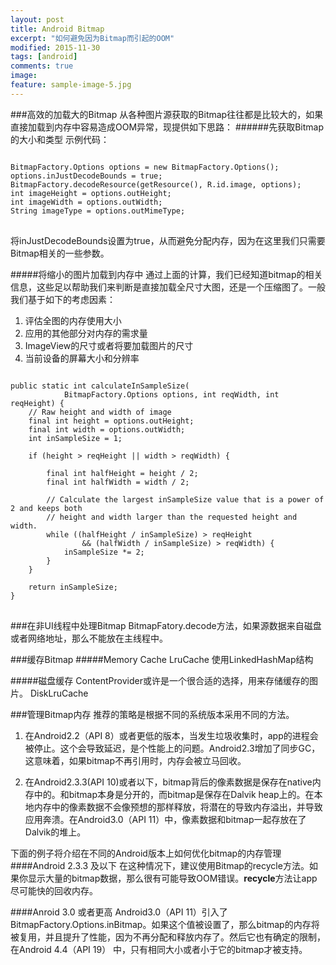 ```yaml
---
layout: post
title: Android Bitmap 
excerpt: "如何避免因为Bitmap而引起的OOM"
modified: 2015-11-30
tags: [android]
comments: true
image:
feature: sample-image-5.jpg
---
```


###高效的加载大的Bitmap
从各种图片源获取的Bitmap往往都是比较大的，如果直接加载到内存中容易造成OOM异常，现提供如下思路：
######先获取Bitmap的大小和类型
示例代码：

<pre>
<code>
BitmapFactory.Options options = new BitmapFactory.Options();
options.inJustDecodeBounds = true;
BitmapFactory.decodeResource(getResource(), R.id.image, options);
int imageHeight = options.outHeight;
int imageWidth = options.outWidth;
String imageType = options.outMimeType;
</code>
</pre>

将inJustDecodeBounds设置为true，从而避免分配内存，因为在这里我们只需要Bitmap相关的一些参数。

#####将缩小的图片加载到内存中
通过上面的计算，我们已经知道bitmap的相关信息，这些足以帮助我们来判断是直接加载全尺寸大图，还是一个压缩图了。一般我们基于如下的考虑因素：

1. 评估全图的内存使用大小
2. 应用的其他部分对内存的需求量
3. ImageView的尺寸或者将要加载图片的尺寸
4. 当前设备的屏幕大小和分辨率

<pre>
<code>
public static int calculateInSampleSize(
            BitmapFactory.Options options, int reqWidth, int reqHeight) {
    // Raw height and width of image
    final int height = options.outHeight;
    final int width = options.outWidth;
    int inSampleSize = 1;

    if (height > reqHeight || width > reqWidth) {

        final int halfHeight = height / 2;
        final int halfWidth = width / 2;

        // Calculate the largest inSampleSize value that is a power of 2 and keeps both
        // height and width larger than the requested height and width.
        while ((halfHeight / inSampleSize) > reqHeight
                && (halfWidth / inSampleSize) > reqWidth) {
            inSampleSize *= 2;
        }
    }

    return inSampleSize;
}
</code>
</pre>


###在非UI线程中处理Bitmap
BitmapFatory.decode方法，如果源数据来自磁盘或者网络地址，那么不能放在主线程中。

###缓存Bitmap
#####Memory Cache
LruCache 使用LinkedHashMap结构

#####磁盘缓存
ContentProvider或许是一个很合适的选择，用来存储缓存的图片。
DiskLruCache

###管理Bitmap内存
推荐的策略是根据不同的系统版本采用不同的方法。

1.	在Android2.2（API 8）或者更低的版本，当发生垃圾收集时，app的进程会被停止。这个会导致延迟，是个性能上的问题。Android2.3增加了同步GC，这意味着，如果bitmap不再引用时，内存会被立马回收。

2.	在Android2.3.3(API 10)或者以下，bitmap背后的像素数据是保存在native内存中的。和bitmap本身是分开的，而bitmap是保存在Dalvik heap上的。在本地内存中的像素数据不会像预想的那样释放，将潜在的导致内存溢出，并导致应用奔溃。在Android3.0（API 11）中，像素数据和bitmap一起存放在了Dalvik的堆上。

下面的例子将介绍在不同的Android版本上如何优化bitmap的内存管理
####Android 2.3.3 及以下
在这种情况下，建议使用Bitmap的recycle方法。如果你显示大量的bitmap数据，那么很有可能导致OOM错误。**recycle**方法让app尽可能快的回收内存。

####Anroid 3.0 或者更高
Android3.0（API 11）引入了BitmapFactory.Options.inBitmap。如果这个值被设置了，那么bitmap的内存将被复用，并且提升了性能，因为不再分配和释放内存了。然后它也有确定的限制，在Android 4.4（API 19） 中，只有相同大小或者小于它的bitmap才被支持。


